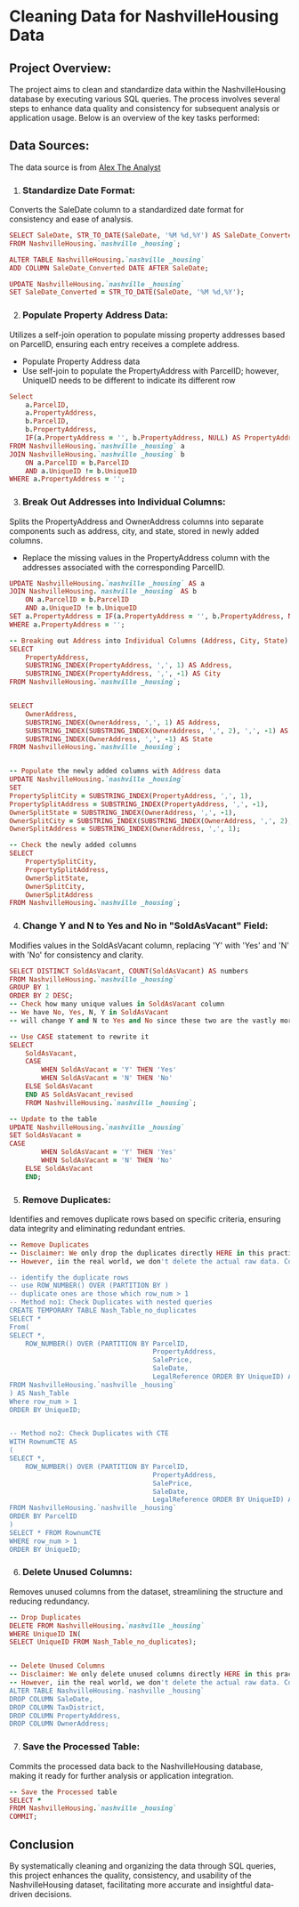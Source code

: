 # Cleaning Data for NashvilleHousing Data

## Project Overview: 

The project aims to clean and standardize data within the NashvilleHousing database by executing various SQL queries. The process involves several steps to enhance data quality and consistency for subsequent analysis or application usage. Below is an overview of the key tasks performed:

## Data Sources: 
The data source is from [Alex The Analyst](https://mavenanalytics.io/data-playground)

1. ### Standardize Date Format:
Converts the SaleDate column to a standardized date format for consistency and ease of analysis.

```ruby
SELECT SaleDate, STR_TO_DATE(SaleDate, '%M %d,%Y') AS SaleDate_Converted
FROM NashvilleHousing.`nashville _housing`;

ALTER TABLE NashvilleHousing.`nashville _housing`
ADD COLUMN SaleDate_Converted DATE AFTER SaleDate;

UPDATE NashvilleHousing.`nashville _housing`
SET SaleDate_Converted = STR_TO_DATE(SaleDate, '%M %d,%Y');
```

2. ### Populate Property Address Data:
Utilizes a self-join operation to populate missing property addresses based on ParcelID, ensuring each entry receives a complete address.

- Populate Property Address data
- Use self-join to populate the PropertyAddress with ParcelID; however, UniqueID needs to be different to indicate its different row

```ruby
Select 
    a.ParcelID,
    a.PropertyAddress,
    b.ParcelID,
    b.PropertyAddress,
	IF(a.PropertyAddress = '', b.PropertyAddress, NULL) AS PropertyAddressComplete
FROM NashvilleHousing.`nashville _housing` a
JOIN NashvilleHousing.`nashville _housing` b
	ON a.ParcelID = b.ParcelID
	AND a.UniqueID != b.UniqueID
WHERE a.PropertyAddress = '';
```


3. ### Break Out Addresses into Individual Columns:
Splits the PropertyAddress and OwnerAddress columns into separate components such as address, city, and state, stored in newly added columns.

- Replace the missing values in the PropertyAddress column with the addresses associated with the corresponding ParcelID.
```ruby
UPDATE NashvilleHousing.`nashville _housing` AS a
JOIN NashvilleHousing.`nashville _housing` AS b
	ON a.ParcelID = b.ParcelID
	AND a.UniqueID != b.UniqueID
SET a.PropertyAddress = IF(a.PropertyAddress = '', b.PropertyAddress, NULL)
WHERE a.PropertyAddress = '';

-- Breaking out Address into Individual Columns (Address, City, State)
SELECT
	PropertyAddress,
    SUBSTRING_INDEX(PropertyAddress, ',', 1) AS Address,
	SUBSTRING_INDEX(PropertyAddress, ',', -1) AS City
FROM NashvilleHousing.`nashville _housing`;


SELECT
	OwnerAddress,
    SUBSTRING_INDEX(OwnerAddress, ',', 1) AS Address,
    SUBSTRING_INDEX(SUBSTRING_INDEX(OwnerAddress, ',', 2), ',', -1) AS City,
    SUBSTRING_INDEX(OwnerAddress, ',', -1) AS State
FROM NashvilleHousing.`nashville _housing`;


-- Populate the newly added columns with Address data
UPDATE NashvilleHousing.`nashville _housing`
SET
PropertySplitCity = SUBSTRING_INDEX(PropertyAddress, ',', 1),
PropertySplitAddress = SUBSTRING_INDEX(PropertyAddress, ',', -1),
OwnerSplitState = SUBSTRING_INDEX(OwnerAddress, ',', -1),
OwnerSplitCity = SUBSTRING_INDEX(SUBSTRING_INDEX(OwnerAddress, ',', 2), ',', -1),
OwnerSplitAddress = SUBSTRING_INDEX(OwnerAddress, ',', 1);

-- Check the newly added columns
SELECT 
	PropertySplitCity,
	PropertySplitAddress,
	OwnerSplitState,
	OwnerSplitCity,
	OwnerSplitAddress
FROM NashvilleHousing.`nashville _housing`;
```

4. ### Change Y and N to Yes and No in "SoldAsVacant" Field:
Modifies values in the SoldAsVacant column, replacing 'Y' with 'Yes' and 'N' with 'No' for consistency and clarity.

```ruby
SELECT DISTINCT SoldAsVacant, COUNT(SoldAsVacant) AS numbers
FROM NashvilleHousing.`nashville _housing`
GROUP BY 1
ORDER BY 2 DESC;
-- Check how many unique values in SoldAsVacant column
-- We have No, Yes, N, Y in SoldAsVacant
-- will change Y and N to Yes and No since these two are the vastly more populated ones

-- Use CASE statement to rewrite it
SELECT
	SoldAsVacant,
    CASE
		WHEN SoldAsVacant = 'Y' THEN 'Yes'
        WHEN SoldAsVacant = 'N' THEN 'No'
	ELSE SoldAsVacant
    END AS SoldAsVacant_revised
    FROM NashvilleHousing.`nashville _housing`;

-- Update to the table
UPDATE NashvilleHousing.`nashville _housing`
SET SoldAsVacant = 
CASE
		WHEN SoldAsVacant = 'Y' THEN 'Yes'
        WHEN SoldAsVacant = 'N' THEN 'No'
	ELSE SoldAsVacant
    END;
```

5. ### Remove Duplicates:
Identifies and removes duplicate rows based on specific criteria, ensuring data integrity and eliminating redundant entries.

```ruby
-- Remove Duplicates
-- Disclaimer: We only drop the duplicates directly HERE in this practice. 
-- However, iin the real world, we don't delete the actual raw data. Conduct in the temp table and put the remove duplicates there

-- identify the duplicate rows
-- use ROW_NUMBER() OVER (PARTITION BY )
-- duplicate ones are those which row_num > 1
-- Method no1: Check Duplicates with nested queries
CREATE TEMPORARY TABLE Nash_Table_no_duplicates
SELECT *
From(
SELECT *,
	ROW_NUMBER() OVER (PARTITION BY ParcelID, 
									PropertyAddress, 
                                    SalePrice, 
                                    SaleDate, 
                                    LegalReference ORDER BY UniqueID) AS row_num
FROM NashvilleHousing.`nashville _housing`
) AS Nash_Table
Where row_num > 1
ORDER BY UniqueID;


-- Method no2: Check Duplicates with CTE
WITH RownumCTE AS
(
SELECT *,
	ROW_NUMBER() OVER (PARTITION BY ParcelID, 
									PropertyAddress, 
                                    SalePrice, 
                                    SaleDate, 
                                    LegalReference ORDER BY UniqueID) AS row_num
FROM NashvilleHousing.`nashville _housing`
ORDER BY ParcelID
)
SELECT * FROM RownumCTE
WHERE row_num > 1
ORDER BY UniqueID;

```


6. ### Delete Unused Columns:
Removes unused columns from the dataset, streamlining the structure and reducing redundancy.

```ruby
-- Drop Duplicates
DELETE FROM NashvilleHousing.`nashville _housing`
WHERE UniqueID IN(
SELECT UniqueID FROM Nash_Table_no_duplicates);


-- Delete Unused Columns
-- Disclaimer: We only delete unused columns directly HERE in this practice. 
-- However, iin the real world, we don't delete the actual raw data. Conduct in the temp table and create View statement
ALTER TABLE NashvilleHousing.`nashville _housing`
DROP COLUMN SaleDate,
DROP COLUMN TaxDistrict,
DROP COLUMN PropertyAddress,
DROP COLUMN OwnerAddress;
```

7. ### Save the Processed Table:
Commits the processed data back to the NashvilleHousing database, making it ready for further analysis or application integration.

```ruby
-- Save the Processed table
SELECT *
FROM NashvilleHousing.`nashville _housing`
COMMIT;
```

## Conclusion
By systematically cleaning and organizing the data through SQL queries, this project enhances the quality, consistency, and usability of the NashvilleHousing dataset, facilitating more accurate and insightful data-driven decisions.
